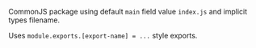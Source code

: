 CommonJS package using default `main` field value `index.js` and implicit types filename.

Uses `module.exports.[export-name] = ...` style exports.
